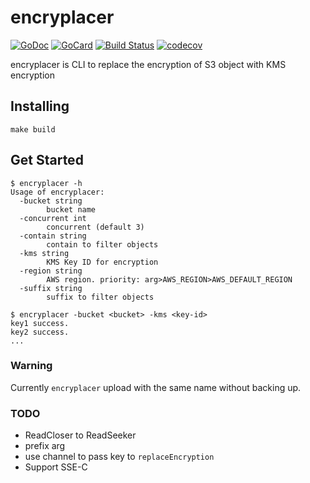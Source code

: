 # encryplacer
[![GoDoc][1]][2]
[![GoCard][3]][4]
[![Build Status][5]][6]
[![codecov][7]][8]

[1]: https://godoc.org/github.com/atsushi-ishibashi/encryplacer?status.svg
[2]: https://godoc.org/github.com/atsushi-ishibashi/encryplacer
[3]: https://goreportcard.com/badge/github.com/atsushi-ishibashi/encryplacer
[4]: https://goreportcard.com/report/github.com/atsushi-ishibashi/encryplacer
[5]: https://travis-ci.org/atsushi-ishibashi/encryplacer.svg?branch=master
[6]: https://travis-ci.org/atsushi-ishibashi/encryplacer
[7]: https://codecov.io/gh/atsushi-ishibashi/encryplacer/branch/master/graph/badge.svg
[8]: https://codecov.io/gh/atsushi-ishibashi/encryplacer

encryplacer is CLI to replace the encryption of S3 object with KMS encryption

## Installing
```
make build
```

## Get Started
```
$ encryplacer -h
Usage of encryplacer:
  -bucket string
    	bucket name
  -concurrent int
    	concurrent (default 3)
  -contain string
    	contain to filter objects
  -kms string
    	KMS Key ID for encryption
  -region string
    	AWS region. priority: arg>AWS_REGION>AWS_DEFAULT_REGION
  -suffix string
    	suffix to filter objects
```
```
$ encryplacer -bucket <bucket> -kms <key-id>
key1 success.
key2 success.
...
```

### Warning
Currently `encryplacer` upload with the same name without backing up.

### TODO
- ReadCloser to ReadSeeker
- prefix arg
- use channel to pass key to `replaceEncryption`
- Support SSE-C
